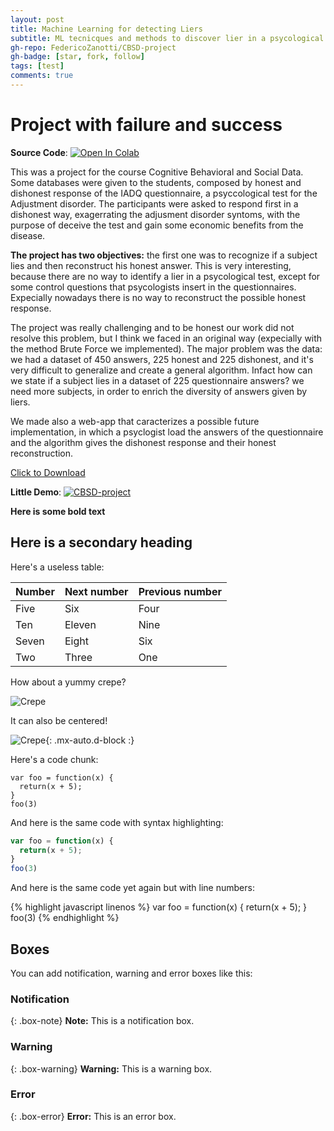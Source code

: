 ```yaml
---
layout: post
title: Machine Learning for detecting Liers
subtitle: ML tecnicques and methods to discover lier in a psycological questionnaire and reconstructing their honest response
gh-repo: FedericoZanotti/CBSD-project
gh-badge: [star, fork, follow]
tags: [test]
comments: true
---
```


#  Project with failure and success

**Source Code**: [![Open In Colab](https://colab.research.google.com/assets/colab-badge.svg)](https://colab.research.google.com/github/FedericoZanotti/FEdericoZanotti.github.io/blob/master/project_filesCBSD_Project_IADQ.ipynb)


This was a project for the course Cognitive Behavioral and Social Data. Some databases were given to the students, composed by honest and dishonest response of the IADQ questionnaire, a psyccological test for the Adjustment disorder. The participants were asked to respond first in a dishonest way, exagerrating the adjusment disorder syntoms, with the purpose of deceive the test and gain some economic benefits from the disease. 

**The project has two objectives:** the first one was to recognize if a subject lies and then reconstruct his honest answer. This is very interesting, because there are no way to identify a lier in a psycological test, except for some control questions that psycologists insert in the questionnaires. Expecially nowadays there is no way to reconstruct the possible honest response.

The project was really challenging and to be honest our work did not resolve this problem, but I think we faced in an original way (expecially with the method Brute Force we implemented). The major problem was the data: we had a dataset of 450 answers, 225 honest and 225 dishonest, and it's very difficult to generalize and create a general algorithm. Infact how can we state if a subject lies in a dataset of 225 questionnaire answers? we need more subjects, in order to enrich the diversity of answers given by liers.

We made also a web-app that caracterizes a possible future implementation, in which a psyclogist load the answers of the questionnaire and the algorithm gives the dishonest response and their honest reconstruction.

<a href="test.csv.js" download>Click to Download</a>

**Little Demo**:  [![CBSD-project](https://static.streamlit.io/badges/streamlit_badge_black_white.svg)](https://share.streamlit.io/federicozanotti/cbsd-project/main/app.py)



**Here is some bold text**

## Here is a secondary heading

Here's a useless table:

| Number | Next number | Previous number |
| :------ |:--- | :--- |
| Five | Six | Four |
| Ten | Eleven | Nine |
| Seven | Eight | Six |
| Two | Three | One |


How about a yummy crepe?

![Crepe](https://s3-media3.fl.yelpcdn.com/bphoto/cQ1Yoa75m2yUFFbY2xwuqw/348s.jpg)

It can also be centered!

![Crepe](https://s3-media3.fl.yelpcdn.com/bphoto/cQ1Yoa75m2yUFFbY2xwuqw/348s.jpg){: .mx-auto.d-block :}

Here's a code chunk:

~~~
var foo = function(x) {
  return(x + 5);
}
foo(3)
~~~

And here is the same code with syntax highlighting:

```javascript
var foo = function(x) {
  return(x + 5);
}
foo(3)
```

And here is the same code yet again but with line numbers:

{% highlight javascript linenos %}
var foo = function(x) {
  return(x + 5);
}
foo(3)
{% endhighlight %}

## Boxes
You can add notification, warning and error boxes like this:

### Notification

{: .box-note}
**Note:** This is a notification box.

### Warning

{: .box-warning}
**Warning:** This is a warning box.

### Error

{: .box-error}
**Error:** This is an error box.
